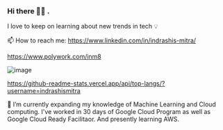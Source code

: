 ### Hi there 👋🏫 . 
 
 I love to keep on learning about new trends in tech 💡 

 📫 How to reach me: https://www.linkedin.com/in/indrashis-mitra/   
                 
   https://www.polywork.com/inm8
                     


![image](https://user-images.githubusercontent.com/48444783/167781632-5c09b36e-541d-4613-87c5-d88cd3b108a6.png)






 
  https://github-readme-stats.vercel.app/api/top-langs/?username=indrashismitra
  


 🌱 I’m currently expanding my knowledge of Machine Learning and Cloud computing. I've worked in 30 days of Google Cloud Program as well as Google Cloud Ready Facilitaor. And presently learning AWS.  


<!--
**indrashismitra/indrashismitra** is a ✨ _special_ ✨ repository because its `README.md` (this file) appears on your GitHub profile.

Here are some ideas to get you started:

- 🔭 I’m currently working on ...
- 🌱 I’m currently expanding my knowledge of Machine Learning
- 👯 I’m looking to collaborate on 
- 🤔 I’m looking for help with ...
- ...
-https://github-readme-stats.vercel.app/api?username=indrashismitra&show_icons=true&theme=radical
-  ...
- ⚡ Fun fact: ...
-->
